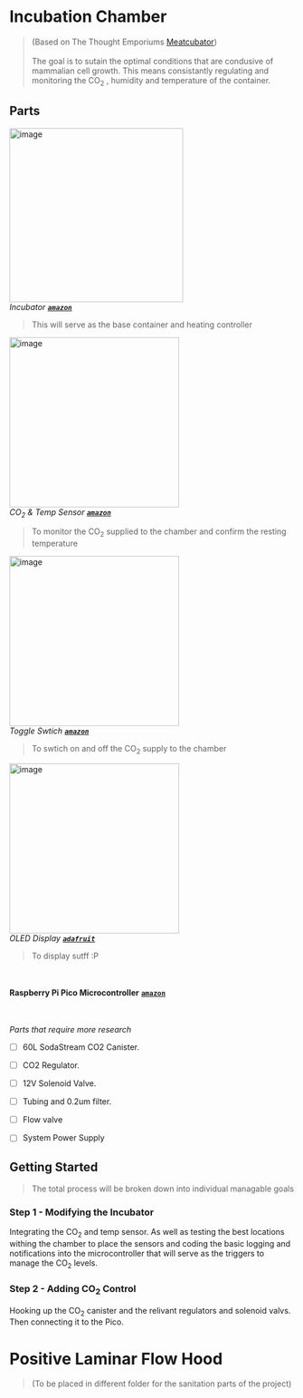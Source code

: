 # Incubation Chamber 
> (Based on The Thought Emporiums [Meatcubator](https://github.com/thethoughtemporium/meatcubator#parts-list))\
\
The goal is to sutain the optimal conditions that are condusive of mammalian cell growth. This means consistantly regulating and monitoring the CO<sub>2</sub> , humidity and temperature of the container.

## Parts 
<img width="307" alt="image" src="https://github.com/AidenH-dev/NeroComputer/assets/109930537/23f2e404-c046-48f1-a07b-87beff714a5c">\
<em>Incubator [**`amazon`**](https://www.amazon.com/dp/B0C7KHHYNT/ref=sspa_dk_detail_2?pd_rd_i=B0C7KHHYNT&pd_rd_w=7b65S&content-id=amzn1.sym.eb7c1ac5-7c51-4df5-ba34-ca810f1f119a&pf_rd_p=eb7c1ac5-7c51-4df5-ba34-ca810f1f119a&pf_rd_r=W4D2CJYHTA6Z1E2CW89A&pd_rd_wg=TLYaf&pd_rd_r=80d2b376-849f-40c6-9d69-92b55ceebc14&s=industrial&sp_csd=d2lkZ2V0TmFtZT1zcF9kZXRhaWw&th=1)</em>
> This will serve as the base container and heating controller

<img width="300" alt="image" src="https://github.com/AidenH-dev/NeroComputer/assets/109930537/a274f7d4-6193-4dc8-83c7-d71a742be5d7">\
<em>CO<sub>2</sub> & Temp Sensor [**`amazon`**](https://www.amazon.com/dp/B089N2XHTL?psc=1&ref=ppx_yo2ov_dt_b_product_details)</em>
> To monitor the CO<sub>2</sub> supplied to the chamber and confirm the resting temperature

<img width="300" alt="image" src="https://github.com/AidenH-dev/NeroComputer/assets/109930537/2ece79c3-efb0-4c26-868f-4c2b6de8ea4e">\
<em>Toggle Swtich [**`amazon`**](https://www.amazon.com/gp/product/B07VQFKZ22/ref=ox_sc_act_title_1?smid=AGOSLUO29ZUJ2&th=1)</em>
> To swtich on and off the CO<sub>2</sub> supply to the chamber



<img width="300" alt="image" src="https://github.com/AidenH-dev/NeroComputer/assets/109930537/0bf9daed-3ae8-49cb-a278-037fcfcdf389">\
<em>OLED Display [**`adafruit`**](https://www.adafruit.com/product/4650)</em>
> To display sutff :P 

<br><br>
**Raspberry Pi Pico Microcontroller** [**`amazon`**](https://www.amazon.com/Pico-Raspberry-Pre-Soldered-Dual-core-Processor/dp/B0BK9W4H2Q/ref=sr_1_4?keywords=raspberry+pi+pico&qid=1691511298&sr=8-4)

<br><br>
_Parts that require more research_
- [ ] 60L SodaStream CO2 Canister. 
- [ ] CO2 Regulator. 
- [ ] 12V Solenoid Valve. 
- [ ] Tubing and 0.2um filter.
- [ ] Flow valve
- [ ] System Power Supply



## Getting Started 
> The total process will be broken down into individual managable goals 

### Step 1 - Modifying the Incubator
Integrating the CO<sub>2</sub> and temp sensor. As well as testing the best locations withing the chamber to place the sensors and coding the basic logging and notifications into the microcontroller that will serve as the triggers to manage the CO<sub>2</sub> levels.  

### Step 2 - Adding CO<sub>2</sub> Control
Hooking up the CO<sub>2</sub> canister and the relivant regulators and solenoid valvs. Then connecting it to the Pico.  

# Positive Laminar Flow Hood 
>(To be placed in different folder for the sanitation parts of the project)

